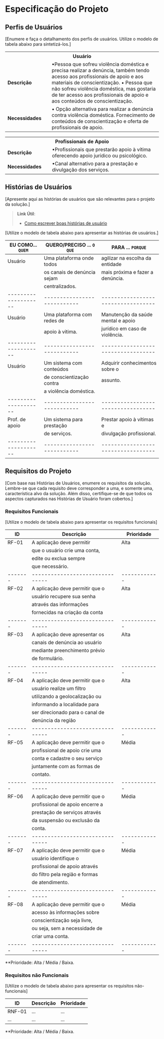 # Especificação do Projeto

## Perfis de Usuários

[Enumere e faça o detalhamento dos perfis de usuários. Utilize o modelo de tabela abaixo para sintetizá-los.]

<table>
<tbody>
<tr align=center>
<th colspan="2"> Usuário </th>
</tr>
<tr>
<td width="150px"><b>Descrição</b></td>
<td width="600px"> •Pessoa que sofreu violência doméstica e precisa realizar a denúncia, também tendo acesso aos profissionais de apoio e aos materiais de conscientização. 
• Pessoa que não sofreu violência doméstica, mas gostaria de ter acesso aos profissionais de apoio e aos conteúdos de conscientização.
</td>
</tr>
<tr>
<td><b>Necessidades</b></td>
<td>• Opção alternativa para realizar a denúncia contra violência doméstica. Fornecimento de conteúdos de conscientização e oferta de profissionais de apoio.
</td>
</tr>
</tbody>
</table>

<table>
<tbody>
<tr align=center>
<th colspan="2"> Profissionais de Apoio </th>
</tr>
<tr>
<td width="150px"><b>Descrição</b></td>
<td width="600px"> •Profissionais que prestarão apoio à vítima oferecendo apoio jurídico ou psicológico.</td>
</tr>
<tr>
<td><b>Necessidades</b></td>
<td>•Canal alternativo para a prestação e divulgação dos serviços.</td>
</tr>
</tbody>
</table>


## Histórias de Usuários

[Apresente aqui as histórias de usuários que são relevantes para o projeto da solução.]

> **Link Útil**:
> - [Como escrever boas histórias de usuário](https://medium.com/vertice/como-escrever-boas-users-stories-hist%C3%B3rias-de-usu%C3%A1rios-b29c75043fac)

[Utilize o modelo de tabela abaixo para apresentar as histórias de usuários.]

|EU COMO... `QUEM`   | QUERO/PRECISO ... `O QUE` |PARA ... `PORQUE`                 |
|--------------------|---------------------------|----------------------------------|
|  Usuário           |Uma plataforma onde todos  |agilizar na escolha da entidade   |
|		                 |os canais de denúncia sejam|mais próxima e fazer a denúncia.  |               
|                    |centralizados.             |                                  |
|--------------------|---------------------------|----------------------------------|
|  Usuário           |Uma plataforma com redes de|Manutenção da saúde mental e apoio| 
|		                 |apoio à vitima.		         |jurídico em caso de violência.    |
|--------------------|---------------------------|----------------------------------|
|  Usuário           |Um sistema com conteúdos   |Adquirir conhecimentos sobre o    |
|		                 |de conscientização contra  |assunto.			                    |
|	 	                 |a violência doméstica.	   |				                          |
|--------------------|---------------------------|----------------------------------|
|Prof. de apoio      |Um sistema para prestação  |Prestar apoio à vítimas e         |
|		                 |de serviços.		           |divulgação profissional.          |
|--------------------|---------------------------|----------------------------------|


## Requisitos do Projeto

[Com base nas Histórias de Usuários, enumere os requisitos da solução. Lembre-se que cada requisito deve corresponder a uma, e somente uma, característica alvo da solução. Além disso, certifique-se de que todos os aspectos capturados nas Histórias de Usuário foram cobertos.]

### Requisitos Funcionais

[Utilize o modelo de tabela abaixo para apresentar os requisitos funcionais]

|ID     | Descrição                     | Prioridade |
|-------|-------------------------------|------------|
| RF-01 |A aplicação deve permitir 	|    Alta    |
|	|que o usuário crie uma conta, 	|	     |
|	|edite ou exclua sempre 	|  	     |
|	|que necessário.		|	     |
|-------|-------------------------------|------------|
| RF-02 |A aplicação deve permitir que o|    Alta    |
|	|usuário recupere sua senha 	|	     |
|	|através das informações 	|	     |
|	|fornecidas na criação da conta	|	     |
|-------|-------------------------------|------------|	
| RF-03	|A aplicação deve apresentar os |    Alta    |
|	|canais de denúncia ao usuário 	|	     |
|	|mediante preenchimento prévio 	|	     |	 
|	|de formulário.  		|            |
|-------|-------------------------------|------------|
| RF-04	|A aplicação deve permitir que o|    Alta    |		
|	|usuário realize um filtro 	|	     |
|	|utilizando a geolocalização ou |	     |
|	|informando a localidade para 	|	     |
|	|ser direcionado para o canal de| 	     |
|	|denúncia da região		|	     |
|-------|-------------------------------|------------|				
| RF-05	|A aplicação deve permitir que o|   Média    |	
|	|profissional de apoio crie uma |	     |	
|	|conta e cadastre o seu serviço |            |
|	|juntamente com as formas de 	|	     |
|	|contato.			|	     |
|-------|-------------------------------|------------|
| RF-06	|A aplicação deve permitir que o|   Média    |
|	|profissional de apoio encerre a| 	     |
|	|prestação de serviços através  |	     |
|	|da suspensão ou exclusão da    |	     |
|	|conta. 			|	     |
|-------|-------------------------------|------------|
| RF-07 |A aplicação deve permitir que o|   Média    |
|	|usuário identifique o 		|	     |
|	|profissional de apoio através 	|	     |
|	|do filtro pela região e formas |	     |
|	|de atendimento.	 	|	     |
|-------|-------------------------------|------------|                           
| RF-08 |A aplicação deve permitir que o|   Média    |
|	|acesso às informações sobre 	|	     |
| 	|conscientização seja livre, 	|	     |
|	|ou seja, sem a necessidade de  |	     |
|	|criar uma conta.		|	     |
|-------|-------------------------------|------------|

**Prioridade: Alta / Média / Baixa. 

### Requisitos não Funcionais

[Utilize o modelo de tabela abaixo para apresentar os requisitos não-funcionais]

|ID      | Descrição               |Prioridade |
|--------|-------------------------|----|
| RNF-01 |  ...                    | ...   | 
| ...    |  ...                    | ...   | 

**Prioridade: Alta / Média / Baixa. 

